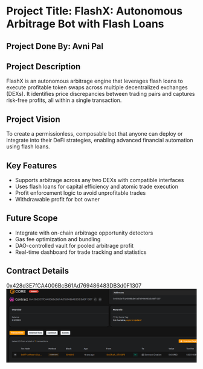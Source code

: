 # Project Title: FlashX: Autonomous Arbitrage Bot with Flash Loans

## Project Done By: Avni Pal

## Project Description

FlashX is an autonomous arbitrage engine that leverages flash loans to execute profitable token swaps across multiple decentralized exchanges (DEXs). It identifies price discrepancies between trading pairs and captures risk-free profits, all within a single transaction.

## Project Vision

To create a permissionless, composable bot that anyone can deploy or integrate  into their DeFi strategies, enabling advanced financial automation using flash loans.

## Key Features

- Supports arbitrage across any two DEXs with compatible interfaces
- Uses flash loans for capital efficiency and atomic trade execution
- Profit enforcement logic to avoid unprofitable trades
- Withdrawable profit for bot owner

## Future Scope

- Integrate with on-chain arbitrage opportunity detectors
- Gas fee optimization and bundling
- DAO-controlled vault for pooled arbitrage profit
- Real-time dashboard for trade tracking and statistics

## Contract Details
0x428d3E7fCA4006BcB61Ad769486483DB3d0F1307
![alt text](image.png)
